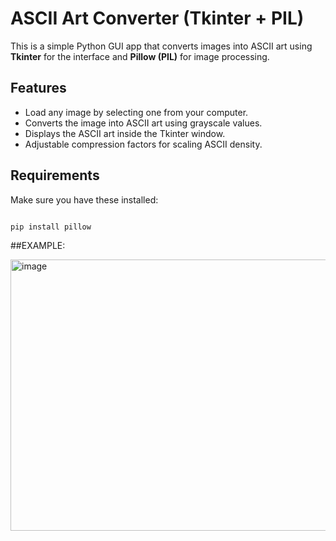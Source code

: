 # ASCII Art Converter (Tkinter + PIL)

This is a simple Python GUI app that converts images into ASCII art using **Tkinter** for the interface and **Pillow (PIL)** for image processing.

## Features
- Load any image by selecting one from your computer.  
- Converts the image into ASCII art using grayscale values.  
- Displays the ASCII art inside the Tkinter window.  
- Adjustable compression factors for scaling ASCII density.  

## Requirements
Make sure you have these installed:
```bash

pip install pillow
```



##EXAMPLE:

<img width="1116" height="434" alt="image" src="https://github.com/user-attachments/assets/94eb20f5-2712-42cd-893f-e1333a24a1c8" />


